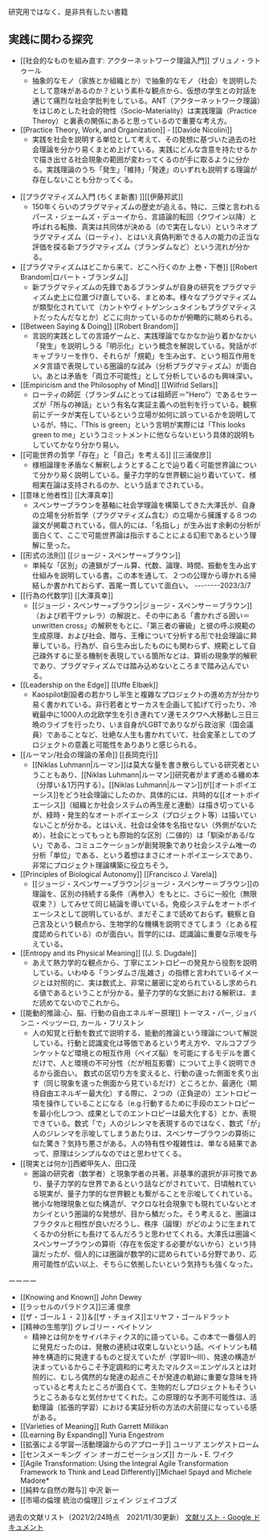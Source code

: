 
研究用ではなく、是非共有したい書籍

## 実践に関わる探究

- [[社会的なものを組み直す: アクターネットワーク理論入門]] ブリュノ・ラトゥール
	- 抽象的なモノ（家族とか組織とか）で抽象的なモノ（社会）を説明したとして意味があるのか？という素朴な観点から、仮想の学生との対話を通じて痛烈な社会学批判をしている。ANT（アクターネットワーク理論）をはじめとした社会的物性（Socio-Materiality）は実践理論（Practice Theroy）と裏表の関係にあると思っているので重要な考え方。
- [[Practice Theory, Work, and Organization]] - [[Davide Nicolini]]
	- 実践を社会を説明する単位として考えて、その発想に基づいた過去の社会理論を分かり易くまとめ上げている。実践にどんな含意を持たせるかで描き出せる社会現象の範囲が変わってくるのが手に取るように分かる。実践理論のうち「発生」「維持」「発達」のいずれも説明する理論が存在しないことも分かってくる。
* [[プラグマティズム入門 (ちくま新書) ]][[伊藤邦武]]
	* 150年くらいのプラグマティズムの歴史が追える。特に、三傑と言われるパース・ジェームズ・デューイから、言語論的転回（クワイン以降）と呼ばれる転換、真実は共同体が決める（ので実在しない）というネオプラグマティズム（ローティ）、とはいえ真偽判断できる人の能力の正当な評価を探る新プラグマティズム（ブランダムなど）という流れが分かる。
* [[プラグマティズムはどこから来て、どこへ行くのか 上巻・下巻]] [[Robert Brandom|ロバート・ブランダム]]
	* 新プラグマティズムの先鋒であるブランダムが自身の研究をプラグマティズム史上に位置づけ直している、まとめ本。様々なプラグマティズムが類型化されていて（カントやヴィトゲンシュタインもプラグマティストだったんだなとか）どこに向かっているのかが俯瞰的に眺められる。
* [[Between Saying & Doing]] [[Robert Brandom]]
	* 言説的実践としての言語ゲームと、実践理論でなかなか辿り着かなかい「発生」を説明しうる「明示化」という概念を解説している。発話がボキャブラリーを作り、それらが「規範」を生み出す、という相互作用をメタ言語で表現している圏論的な試み（分析プラグマティズム）が面白い。あとは矛盾を「両立不可能性」として分析しているのも興味深い。
* [[Empiricism and the Philosophy of Mind]] [[Wilfrid Sellars]]
	* ローティの師匠（ブランダムにとっては祖師匠＝"Hero"）であるセラーズが「所与の神話」という有名な実証主義への批判を行っている。観察前にデータが実在しているという立場が如何に誤っているかを説明しているが、特に、「This is green」という言明が実際には「This looks green to me」というコミットメントに他ならないという具体的説明もしていてかなり分かり易い。
* [[可能世界の哲学「存在」と「自己」を考える]] [[三浦俊彦]]
	* 様相論理を矛盾なく解釈しようとすることで辿り着く可能世界論について分かり易く説明している。量子力学的な世界観に辿り着いていて、様相実在論は支持されるのか、という話までされている。
* [[意味と他者性]] [[大澤真幸]] 
	* スペンサーブラウンを基軸に社会学理論を構築してきた大澤氏が、自身の立場を分析哲学（プラグマティズム含む）の立場から擁護する８つの論文が掲載されている。個人的には、「名指し」が生み出す余剰の分析が面白くて、ここで可能世界論は指示することによる幻影であるという理解に至った。
* [[形式の法則]] [[ジョージ・スペンサー=ブラウン]]
	* 単純な「区別」の連鎖がブール算、代数、論理、時間、振動を生み出す仕組みを説明している書。この本を通して、２つの公理から導かれる帰結しか書かれておらず、首尾一貫していて面白い。
--------2023/3/7
* [[行為の代数学]] [[大澤真幸]] 
	* [[ジョージ・スペンサー=ブラウン|ジョージ・スペンサー＝ブラウン]]（および若干ヴァレラ）の解説と、その中にある「書かれざる囲い＝unwritten cross」の解釈をもとに、「第三者の審級」と彼の呼ぶ規範の生成原理、および社会、贈与、王権について分析する形で社会理論に昇華している。行為が、自ら生み出したものにも関わらず、規範として自己疎外するに至る機制を表現している箇所などは、算術の現象学的解釈であり、プラグマティズムでは踏み込めないところまで踏み込んでいる。
* [[Leadership on the Edge]] [[Uffe Elbæk]]
	* Kaospilot創設者の若かりし半生と複雑なプロジェクトの進め方が分かり易く書かれている。非行若者とサーカスを企画して拡げて行ったり、冷戦最中に1000人の北欧学生を引き連れてソ連モスクワへ大移動し三日三晩のライブを行ったり、いま自身がLGBTでありながら政治家（国会議員）であることなど、壮絶な人生も書かれていて、社会変革としてのプロジェクトの意義と可能性をありありと感じられる。
* [[ルーマン/社会の理論の革命]] [[長岡克行]] 
	* [[Niklas Luhmann|ルーマン]]は莫大な量を書き散らしている研究者ということもあり、[[Niklas Luhmann|ルーマン]]研究者がまず進める纏め本（分厚い＆1万円する）。[[Niklas Luhmann|ルーマン]]が[[オートポイエーシス]]をどう社会理論にしたのか、具体的には、共時的な[[オートポイエーシス]]（組織とか社会システムの再生産と連動）は描き切っているが、経時・発生的なオートポイエーシス（プロジェクト等）は描いていないことが分かる。とはいえ、社会は全体を名指せない（外側がないため）、社会にとってもっとも原始的な区別（二値的）は「馴染がある/ない」である、コミュニケーションが創発現象であり社会システム唯一の分析「単位」である、という着想はまさにオートポイエーシスであり、非常にプロジェクト理論構築に役立ちそう。
* [[Principles of Biological Autonomy]] [[Francisco J. Varela]]
	* [[ジョージ・スペンサー=ブラウン|ジョージ・スペンサー＝ブラウン]]の理論を、区別の持続する条件（再参入）をもとに、さらに一般化（無限収束？）してみせて同じ結論を導いている。免疫システムをオートポイエーシスとして説明しているが、まだそこまで読めておらず。観察と自己言及という観点から、生物学的な機構を説明できてしまう（とある程度認められている）のが面白い。哲学的には、認識論に重要な示唆を与えている。
* [[Entropy and its Physical Meaning]] [[J. S. Dugdale]]
	* あえて熱力学的な観点から、丁寧にエントロピーの発見から役割を説明している。いわゆる「ランダムさ/乱雑さ」の指標と言われているイメージとは対照的に、実は数式上、非常に厳密に定められているし求められる値であるということが分かる。量子力学的な文脈における解釈は、まだ読めてないのでこれから。
* [[能動的推論:心、脳、行動の自由エネルギー原理]] トーマス・パー, ジョバンニ・ペッツーロ, カール・フリストン
	* 人の知覚と行動を数式で説明する、能動的推論という理論について解説している。行動と認識変化は等価であるという考え方や、マルコフブランケットなど環境との相互作用（ベイズ脳）を可能にするモデルを置くだけで、人と環境の不可分性（だが相互影響）について上手く説明できるから面白い。 数式の区切り方を変えると、行動の違った側面を炙り出す（同じ現象を違った側面から見ているだけ）ところとか、最適化（期待自由エネルギー最大化）する際に、２つの（正負逆の）エントロピー項を操作していることになる（e.g.行動するために手段のエントロピーを最小化しつつ、成果としてのエントロピーは最大化する）とか、表現できている。数式「で」人のジレンマを表現するのではなく、数式「が」人のジレンマを示唆してしまうあたりは、スペンサーブラウンの算術に似た驚き？気持ち悪さがある。人の特有性や複雑性は、単なる結果であって、原理はシンプルなのではと思わせてくる。
* [[現実とは何か]]西郷甲矢人、田口茂
	* 圏論の研究者（数学者）と現象学者の共著。非基準的選択が非可換であり、量子力学的な世界であるという話などがされていて、日頃触れている現実が、量子力学的な世界観とも繋がることを示唆してくれている。微小な物理現象と似た構造が、マクロな社会現象でも現れていないとオカシイという圏論的な発想が、目から鱗だった。そう考えると、圏論はフラクタルと相性が良いだろうし、秩序（論理）がどのように生まれてくるかの分析にも長けてるんだろうと思わせてくれる。大澤氏は圏論＜スペンサーブラウンの算術（存在を仮定する必要がないから）という持論だったが、個人的には圏論が数学的に認められている分野であり、応用可能性が広い以上、そちらに依拠したいという気持ちも強くなった。



ーーーー

* [[Knowing and Known]] John Dewey
* [[ラッセルのパラドクス]]三浦 俊彦
* [[ザ・ゴール１・２]]＆[[ザ・チョイス]]エリヤフ・ゴールドラット
* [[精神の生態学]] グレゴリー・ベイトソン
	* 精神とは何かをサイバネティクス的に語っている。この本で一番個人的に発見だったのは、発散の連続は収束しないという話。ベイトソンも精神を構造的に発達するものと捉えていたが（学習II～III）、発達の構造が決まっているからこそ予定調和的に考えたマルクス＝エンゲルスとは対照的に、むしろ偶然的な発達の起点こそが発達の軌跡に重要な意味を持っていると考えたところが面白くて、生物的だしプロジェクトもそういうところあるなと気付かせてくれた。この原理的な予測不可能性は、活動理論（拡張的学習）における実証分析の方法の大前提になっている感がある。
* [[Varieties of Meaning]] Ruth Garrett Millikan 
* [[Learning By Expanding]] Yuria Engestrom
* [[拡張による学習―活動理論からのアプローチ]] ユーリア エンゲストローム
* [[センスメーキング イン オーガニゼーションズ]] カール・E. ワイク
* [[Agile Transformation: Using the Integral Agile Transformation Framework to Think and Lead Differently]]Michael Spayd and Michele Madore* 
* [[純粋な自然の贈与]] 中沢 新一 
* [[市場の倫理 統治の倫理]] ジェイン ジェイコブズ

過去の文献リスト（2021/2/24時点　2021/11/30更新）
[文献リスト - Google ドキュメント](https://docs.google.com/document/d/1oKyiF8FThHtMTqPRP3GFgnSXwvMqSYdSHi2JN06Rgx4/edit)
